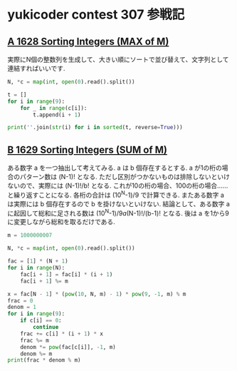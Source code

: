 # yukicoder contest 307 参戦記

## [A 1628 Sorting Integers (MAX of M)](https://yukicoder.me/problems/no/1628)

実際にN個の整数列を生成して、大きい順にソートで並び替えて、文字列として連結すればいいです.

```python
N, *c = map(int, open(0).read().split())

t = []
for i in range(9):
    for _ in range(c[i]):
        t.append(i + 1)

print(''.join(str(i) for i in sorted(t, reverse=True)))
```

## [B 1629 Sorting Integers (SUM of M)](https://yukicoder.me/problems/no/1629)

ある数字 a を一つ抽出して考えてみる. a は b 個存在するとする. a が1の桁の場合のパターン数は (N-1)! となる. ただし区別がつかないものは排除しないといけないので、実際には (N-1)!/b! となる. これが10の桁の場合、100の桁の場合……と繰り返すことになる. 各桁の合計は (10<sup>N</sup>-1)/9 で計算できる. またある数字 a は実際には b 個存在するので b を掛けないといけない. 結論として、ある数字 a に起因して総和に足される数は (10<sup>N</sup>-1)/9*a*(N-1)!/(b-1)! となる. 後は a を1から9に変更しながら総和を取るだけである.

```python
m = 1000000007

N, *c = map(int, open(0).read().split())

fac = [1] * (N + 1)
for i in range(N):
    fac[i + 1] = fac[i] * (i + 1)
    fac[i + 1] %= m

x = fac[N - 1] * (pow(10, N, m) - 1) * pow(9, -1, m) % m
frac = 0
denom = 1
for i in range(9):
    if c[i] == 0:
        continue
    frac += c[i] * (i + 1) * x
    frac %= m
    denom *= pow(fac[c[i]], -1, m)
    denom %= m
print(frac * denom % m)
```
